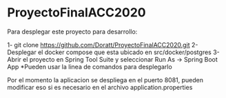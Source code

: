 # ProyectoFinalACC2020

Para desplegar este proyecto para desarrollo:

1- git clone https://github.com/Doratt/ProyectoFinalACC2020.git
2- Desplegar el docker compose que esta ubicado en src/docker/postgres
3- Abrir el proyecto en Spring Tool Suite y seleccionar Run As -> Spring Boot App
*Pueden usar la linea de comandos para desplegarlo

Por el momento la aplicacion se despliega en el puerto 8081, pueden modificar eso si es necesario en el archivo application.properties 
